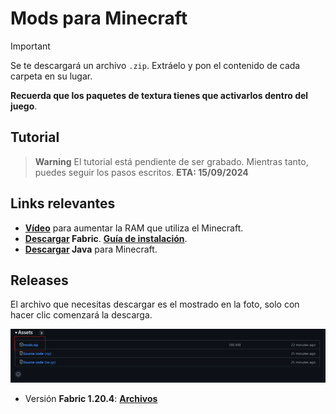 # Mods para Minecraft

> [!IMPORTANT]
> Se te descargará un archivo `.zip`. Extráelo y pon el contenido de cada carpeta en su lugar.
>
> **Recuerda que los paquetes de textura tienes que activarlos dentro del juego**.

## Tutorial

> **Warning**
> El tutorial está pendiente de ser grabado. Mientras tanto, puedes seguir los pasos escritos. **ETA: 15/09/2024**


## Links relevantes

- **[Vídeo](https://youtu.be/pIRSjKz9RLg?si=58i02kgNTFid2IGR&t=121)** para aumentar la RAM que utiliza el Minecraft.
- **[Descargar](https://fabricmc.net/use/installer/) Fabric**. **[Guía de instalación](https://fabricmc.net/wiki/install)**.
- **[Descargar](https://fabricmc.net/wiki/player:tutorials:java:windows) Java** para Minecraft.

## Releases

El archivo que necesitas descargar es el mostrado en la foto, solo con hacer clic comenzará la descarga.

![Release-photo](assets/release-foto.png)

- Versión **Fabric 1.20.4**: **[Archivos](https://github.com/acoidaan/minecraft-mods/releases/tag/v1.0)**
